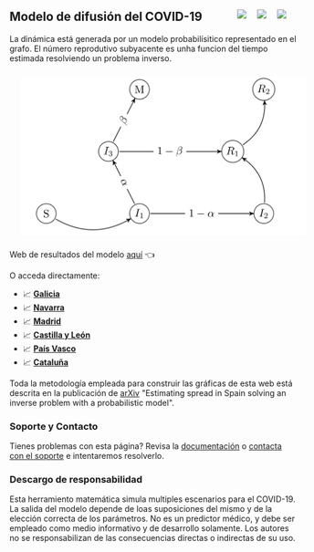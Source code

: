 ## Modelo de difusión del COVID-19  <a href="../../blob/master/README.es.md"><img src="../../blob/master/images/Flag_of_Spain.png" align="right" hspace="0" vspace="0" width="35px"></a> <a href="../../blob/master/README.en.md"><img src="../../blob/master/images/Flag_of_Union.png" align="right" hspace="0" vspace="0" width="35px"></a><a href="../../blob/master/README.ga.md"><img src="../../blob/master/images/Flag_of_Galicia.png" align="right" hspace="0" vspace="0" width="35px"></a>

La dinámica está generada por un modelo probabilísitico representado en el grafo. El número reprodutivo subyacente es unha funcion del tiempo estimada resolviendo un problema inverso. 

<img src="./images/graph.png" align="middle" hspace="20" vspace="10" width="500px">

Web de resultados del modelo [aquí](https://mmatabuena.github.io/forecastCovid/.) :point_left:

O acceda directamente:

* :chart_with_upwards_trend: __[Galicia](https://mmatabuena.github.io/forecastCovid/Rmds/Espana/Galicia/main.html)__
* :chart_with_upwards_trend: __[Navarra](https://mmatabuena.github.io/forecastCovid/Rmds/Espana/Navarra/main.html)__
* :chart_with_upwards_trend: __[Madrid](https://mmatabuena.github.io/forecastCovid/Rmds/Espana/Madrid/main.html)__
* :chart_with_upwards_trend: __[Castilla y León](https://mmatabuena.github.io/forecastCovid/Rmds/Espana/Leon/main.html)__
* :chart_with_upwards_trend: __[País Vasco](https://mmatabuena.github.io/forecastCovid/Rmds/Espana/Vasco/main.html)__
* :chart_with_upwards_trend: __[Cataluña](https://mmatabuena.github.io/forecastCovid/Rmds/Espana/Cataluna/main.html)__

Toda la metodología empleada para construir las gráficas de esta web está descrita en la publicación de [arXiv](https://arxiv.org/abs/2004.13695) "Estimating spread in Spain solving an inverse problem with a probabilistic model".




### Soporte y Contacto
Tienes problemas con esta página? Revisa la [documentación](https://help.github.com/categories/github-pages-basics/) o [contacta con el soporte](https://github.com/contact) e intentaremos resolverlo.

### Descargo de responsabilidad
Esta herramiento matemática simula multiples escenarios para el COVID-19. La salida del modelo depende de loas suposiciones del mismo y de la elección correcta de los parámetros. No es un predictor médico, y debe ser empleado como medio informativo y de desarrollo solamente. Los autores no se responsabilizan de las consecuencias directas o indirectas de su uso.
